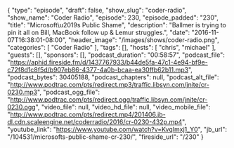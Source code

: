 {
  "type": "episode",
  "draft": false,
  "show_slug": "coder-radio",
  "show_name": "Coder Radio",
  "episode": 230,
  "episode_padded": "230",
  "title": "Microsoft\u2019s Public Shame",
  "description": "Ballmer is trying to pin it all on Bill, MacBook follow up & Lemur struggles.",
  "date": "2016-11-07T16:38:01-08:00",
  "header_image": "/images/shows/coder-radio.png",
  "categories": [
    "Coder Radio"
  ],
  "tags": [],
  "hosts": [
    "chris",
    "michael"
  ],
  "guests": [],
  "sponsors": [],
  "podcast_duration": "00:58:57",
  "podcast_file": "https://aphid.fireside.fm/d/1437767933/b44de5fa-47c1-4e94-bf9e-c72f8d1c8f5d/b907eb86-4377-4a0b-bcaa-ea30ffb62b11.mp3",
  "podcast_bytes": 30405188,
  "podcast_chapters": null,
  "podcast_alt_file": "http://www.podtrac.com/pts/redirect.mp3/traffic.libsyn.com/jnite/cr-0230.mp3",
  "podcast_ogg_file": "http://www.podtrac.com/pts/redirect.ogg/traffic.libsyn.com/jnite/cr-0230.ogg",
  "video_file": null,
  "video_hd_file": null,
  "video_mobile_file": "http://www.podtrac.com/pts/redirect.mp4/201406.jb-dl.cdn.scaleengine.net/coderradio/2016/cr-0230-432p.mp4",
  "youtube_link": "https://www.youtube.com/watch?v=KvqImxj1_Y0",
  "jb_url": "/104531/microsofts-public-shame-cr-230/",
  "fireside_url": "/230"
}

